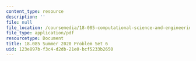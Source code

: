 ```yaml
---
content_type: resource
description: ''
file: null
file_location: /coursemedia/18-085-computational-science-and-engineering-i-summer-2020/123e897bf3c4d2db21e0bcf5233b2650_MIT18_085Summer20_PS6.pdf
file_type: application/pdf
resourcetype: Document
title: 18.085 Summer 2020 Problem Set 6
uid: 123e897b-f3c4-d2db-21e0-bcf5233b2650
---
```

